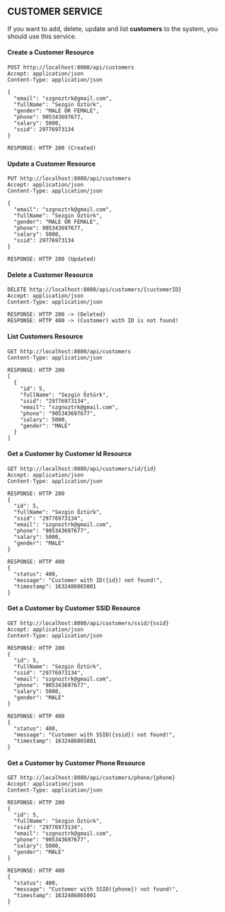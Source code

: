 ## CUSTOMER SERVICE

If you want to add, delete, update and list **customers** to the system, you should use this service.

#### Create a Customer Resource
```
POST http://localhost:8080/api/customers
Accept: application/json
Content-Type: application/json

{
  "email": "szgnoztrk@gmail.com",
  "fullName": "Sezgin Öztürk",
  "gender": "MALE OR FEMALE",
  "phone": 905343697677,
  "salary": 5000,
  "ssid": 29776973134
}

RESPONSE: HTTP 200 (Created)
```

#### Update a Customer Resource
```
PUT http://localhost:8080/api/customers
Accept: application/json
Content-Type: application/json

{
  "email": "szgnoztrk@gmail.com",
  "fullName": "Sezgin Öztürk",
  "gender": "MALE OR FEMALE",
  "phone": 905343697677,
  "salary": 5000,
  "ssid": 29776973134
}

RESPONSE: HTTP 200 (Updated)
```
#### Delete a Customer Resource
```
DELETE http://localhost:8080/api/customers/{customerID}
Accept: application/json
Content-Type: application/json

RESPONSE: HTTP 200 -> (Deleted)
RESPONSE: HTTP 400 -> (Customer) with ID is not found!
```

#### List Customers Resource
```
GET http://localhost:8080/api/customers
Content-Type: application/json

RESPONSE: HTTP 200
[
  {
    "id": 5,
    "fullName": "Sezgin Öztürk",
    "ssid": "29776973134",
    "email": "szgnoztrk@gmail.com",
    "phone": "905343697677",
    "salary": 5000,
    "gender": "MALE"
  }
]
```

#### Get a Customer by Customer Id Resource
```
GET http://localhost:8080/api/customers/id/{id}
Accept: application/json
Content-Type: application/json

RESPONSE: HTTP 200
{
  "id": 5,
  "fullName": "Sezgin Öztürk",
  "ssid": "29776973134",
  "email": "szgnoztrk@gmail.com",
  "phone": "905343697677",
  "salary": 5000,
  "gender": "MALE"
}

RESPONSE: HTTP 400
{
  "status": 400,
  "message": "Customer with ID({id}) not found!",
  "timestamp": 1632486065001
}
```

#### Get a Customer by Customer SSID Resource
```
GET http://localhost:8080/api/customers/ssid/{ssid}
Accept: application/json
Content-Type: application/json

RESPONSE: HTTP 200
{
  "id": 5,
  "fullName": "Sezgin Öztürk",
  "ssid": "29776973134",
  "email": "szgnoztrk@gmail.com",
  "phone": "905343697677",
  "salary": 5000,
  "gender": "MALE"
}

RESPONSE: HTTP 400
{
  "status": 400,
  "message": "Customer with SSID({ssid}) not found!",
  "timestamp": 1632486065001
}
```

#### Get a Customer by Customer Phone Resource
```
GET http://localhost:8080/api/customers/phone/{phone}
Accept: application/json
Content-Type: application/json

RESPONSE: HTTP 200
{
  "id": 5,
  "fullName": "Sezgin Öztürk",
  "ssid": "29776973134",
  "email": "szgnoztrk@gmail.com",
  "phone": "905343697677",
  "salary": 5000,
  "gender": "MALE"
}

RESPONSE: HTTP 400
{
  "status": 400,
  "message": "Customer with SSID({phone}) not found!",
  "timestamp": 1632486065001
}
```

